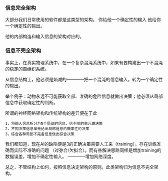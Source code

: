 ### 信息完全架构

大部分我们日常使用的软件都是这类型的架构。
你给他一个确定性的输入
他给你一个确定性的输出。

他的内部构造和输入信息的架构对应的。


### 信息不完全架构

事实上，在真实物理系统中，在一个复杂混沌系统中，如果有要构建出一个不混沌的稳定的自组织系统。

从信息结构上，他必须是熵减的————把一个混沌的信息输入，转为一个确定性的输出。

举个例子：动物永远不可能获取全部、准确的危险信息就做出决策；他必须从局部信息中获取确定性的判断。

所谓的神经网络架构和传统架构的差异便在于此

    1，将输入信息拆分为N个局部的信息，给不同的单元做决策
    2，不同决策信息单元给出局部信息的概率性的决策
    3，综合各种局部不完备信息做出综合决策

我们都知道，现在AI的缺陷便是3的正确决策需要人工来（training）。存在训练准确而实际不准确的问题
（过弥合/欠拟合）。而有些解决思路同样是增加training的数据误差，增加不确定性输入。
————增加网络深度。

总之，不管结构上如何，按照信息决定架构的原则。此类架构归为信息不完全架构。






